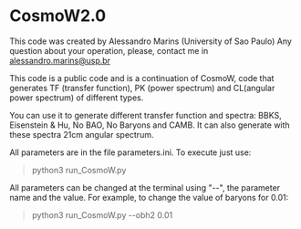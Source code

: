 # CosmoW2.0
 
 This code was created by Alessandro Marins (University of Sao Paulo)
 Any question about your operation, please, 
 contact me in alessandro.marins@usp.br


This code is a public code and is a continuation of CosmoW, code that generates TF (transfer function), PK (power spectrum) and CL(angular power spectrum) of different types.

You can use it to generate different transfer function and spectra: BBKS, Eisenstein & Hu, No BAO, No Baryons and CAMB. It can also generate with these spectra 21cm angular spectrum.

All parameters are in the file parameters.ini. To execute just use:

> python3 run_CosmoW.py

All parameters can be changed at the terminal using "--", the parameter name and the value. For example, to change the value of baryons for 0.01:

> python3 run_CosmoW.py --obh2 0.01
